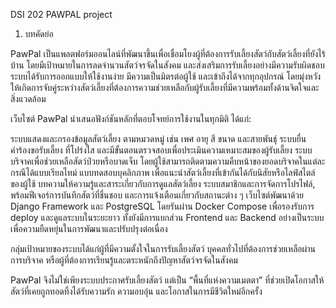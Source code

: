 DSI 202 PAWPAL project

1. บทคัดย่อ 

PawPal เป็นแพลตฟอร์มออนไลน์ที่พัฒนาขึ้นเพื่อเชื่อมโยงผู้ที่ต้องการรับเลี้ยงสัตว์กับสัตว์เลี้ยงที่ยังไร้บ้าน โดยมีเป้าหมายในการลดจำนวนสัตว์จรจัดในสังคม และส่งเสริมการรับเลี้ยงอย่างมีความรับผิดชอบ ระบบได้รับการออกแบบให้ใช้งานง่าย มีความเป็นมิตรต่อผู้ใช้ และเข้าถึงได้จากทุกอุปกรณ์ โดยมุ่งหวังให้เกิดการจับคู่ระหว่างสัตว์เลี้ยงที่ต้องการความช่วยเหลือกับผู้รับเลี้ยงที่มีความพร้อมทั้งด้านจิตใจและสิ่งแวดล้อม

เว็บไซต์ PawPal นำเสนอฟังก์ชันหลักที่ตอบโจทย์การใช้งานในทุกมิติ ได้แก่:

ระบบแสดงและกรองข้อมูลสัตว์เลี้ยง ตามหมวดหมู่ เช่น เพศ อายุ สี ขนาด และสายพันธุ์
ระบบยื่นคำร้องขอรับเลี้ยง ที่โปร่งใส และมีขั้นตอนตรวจสอบเพื่อประเมินความเหมาะสมของผู้รับเลี้ยง
ระบบบริจาคเพื่อช่วยเหลือสัตว์ป่วยหรือบาดเจ็บ โดยผู้ใช้สามารถติดตามความคืบหน้าของยอดบริจาคในแต่ละกรณีได้แบบเรียลไทม์
แบบทดสอบบุคลิกภาพ เพื่อแนะนำสัตว์เลี้ยงที่เข้ากันได้กับนิสัยหรือไลฟ์สไตล์ของผู้ใช้
บทความให้ความรู้และสาระเกี่ยวกับการดูแลสัตว์เลี้ยง
ระบบสมาชิกและการจัดการโปรไฟล์, พร้อมฟีเจอร์การบันทึกสัตว์ที่ชื่นชอบ และการแจ้งเตือนเกี่ยวกับสถานะต่าง ๆ
เว็บไซต์พัฒนาด้วย Django Framework และ PostgreSQL โดยรันผ่าน Docker Compose เพื่อรองรับการ deploy และดูแลระบบในระยะยาว ทั้งยังมีการแยกส่วน Frontend และ Backend อย่างเป็นระบบ เพื่อความยืดหยุ่นในการพัฒนาและปรับปรุงต่อเนื่อง

กลุ่มเป้าหมายของระบบได้แก่ผู้ที่มีความตั้งใจในการรับเลี้ยงสัตว์ บุคคลทั่วไปที่ต้องการช่วยเหลือผ่านการบริจาค หรือผู้ที่ต้องการเรียนรู้และตระหนักถึงปัญหาสัตว์จรจัดในสังคม

PawPal จึงไม่ใช่เพียงระบบประกาศรับเลี้ยงสัตว์ แต่เป็น “พื้นที่แห่งความเมตตา” ที่ช่วยเปิดโอกาสให้สัตว์ที่เคยถูกทอดทิ้งได้รับความรัก ความอบอุ่น และโอกาสในการมีชีวิตใหม่อีกครั้ง
